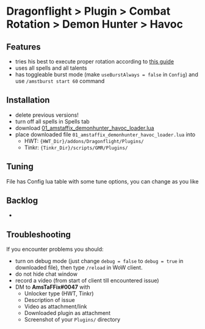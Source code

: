 # Dragonflight > Plugin > Combat Rotation > Demon Hunter > Havoc

## Features
- tries his best to execute proper rotation according to [this guide](https://www.wowhead.com/guide/classes/demonhunter/havoc/rotation-cooldowns-pve-dps)
- uses all spells and all talents
- has toggleable burst mode (make `useBurstAlways = false` in `Config`) and use `/amstburst start 60` command

## Installation
- delete previous versions!
- turn off all spells in Spells tab
- download [01_amstaffix_demonhunter_havoc_loader.lua](https://raw.githubusercontent.com/Dream-Weaver-GMR-Profiles-Plugins/public/master/plugins/retail/combat_rotation/demonhunter/havoc/v1/01_amstaffix_demonhunter_havoc_loader.lua)
- place downloaded file `01_amstaffix_demonhunter_havoc_loader.lua` into
    - HWT: `{HWT_Dir}/addons/Dragonflight/Plugins/`
    - Tinkr: `{Tinkr_Dir}/scripts/GMR/Plugins/`

## Tuning
File has Config lua table with some tune options, you can change as you like

## Backlog
- 

## Troubleshooting
If you encounter problems you should:
- turn on debug mode (just change `debug = false` to `debug = true` in downloaded file), then type `/reload` in WoW client.
- do not hide chat window
- record a video (from start of client till encountered issue)
- DM to **AmsTaFFix#0047** with
    - Unlocker type (HWT, Tinkr)
    - Description of issue
    - Video as attachment/link
    - Downloaded plugin as attachment
    - Screenshot of your `Plugins/` directory
